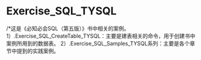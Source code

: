 # Exercise_SQL_TYSQL
/*这是《必知必会SQL（第五版）》书中相关的案例。
1）.Exercise_SQL_CreateTable_TYSQL：主要是建表相关的命令，用于创建书中案例所用到的数据表。
2）.Exercise_SQL_Samples_TYSQL系列：主要是各个章节中提到的实践案例。
